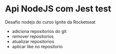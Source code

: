 # Api NodeJS com Jest test

Desafio nodejs do curso Ignite da Rocketseat

- adiciona repositorios do git
- remover repositorios
- atualizar repositorios
- aplicar like no repositorio
